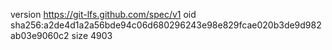 version https://git-lfs.github.com/spec/v1
oid sha256:a2de4d1a2a56bde94c06d680296243e98e829fcae020b3de9d982ab03e9060c2
size 4903
